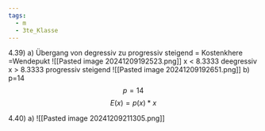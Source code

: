 ```yaml
---
tags:
  - m
  - 3te_Klasse
---
```

4.39)
a)
Übergang von degressiv zu progressiv steigend = Kostenkhere =Wendepukt
![[Pasted image 20241209192523.png]]
x < 8.3333 deegressiv
x > 8.3333 progressiv steigend
![[Pasted image 20241209192651.png]]
b)
p=14
$$p=14$$
$$E(x)=p(x)*x$$

4.40)
a)
![[Pasted image 20241209211305.png]]
